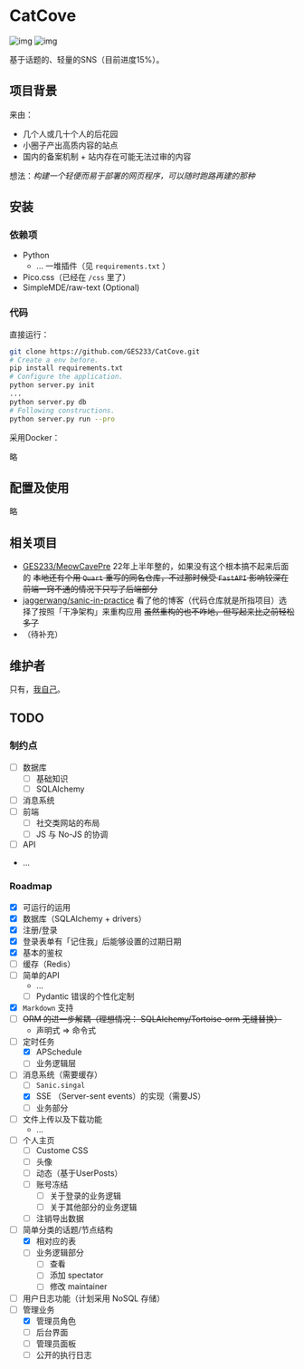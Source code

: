 # CatCove
![img](https://img.shields.io/badge/license-WTFPL-blue) ![![img](https://github.com/psf/black)](https://img.shields.io/badge/code%20style-black-000000.svg)

基于话题的、轻量的SNS（目前进度15%）。

## 项目背景

来由：

- 几个人或几十个人的后花园
- 小圈子产出高质内容的站点
- 国内的备案机制 + 站内存在可能无法过审的内容

想法：*构建一个轻便而易于部署的网页程序，可以随时跑路再建的那种*

## 安装

### 依赖项

- Python
  - ... 一堆插件（见 `requirements.txt` ）
- Pico.css（已经在 `/css` 里了）
- SimpleMDE/raw-text (Optional)

### 代码

直接运行：

```bash
git clone https://github.com/GES233/CatCove.git
# Create a env before.
pip install requirements.txt
# Configure the application.
python server.py init
...
python server.py db
# Following constructions.
python server.py run --pro
```

采用Docker：

略

## 配置及使用

略

## 相关项目

- [GES233/MeowCavePre](https://github.com/GES233/MeowCavePre) 22年上半年整的，如果没有这个根本搞不起来后面的 ~~本地还有个用 `Quart` 重写的同名仓库，不过那时候受 `FastAPI` 影响较深在前端一窍不通的情况下只写了后端部分~~
- [jaggerwang/sanic-in-practice](https://github.com/jaggerwang/sanic-in-practice) 看了他的博客（代码仓库就是所指项目）选择了按照「干净架构」来重构应用 ~~虽然重构的也不咋地，但写起来比之前轻松多了~~
- （待补充）

## 维护者

只有，[我自己](https://github.com/GES233)。

## TODO

### 制约点

- [ ] 数据库
  - [ ] 基础知识
  - [ ] SQLAlchemy
- [ ] 消息系统
- [ ] 前端
  - [ ] 社交类网站的布局
  - [ ] JS 与 No-JS 的协调
- [ ] API
 - ...

### Roadmap

- [x] 可运行的运用
- [x] 数据库（SQLAlchemy + drivers）
- [x] 注册/登录
- [x] 登录表单有「记住我」后能够设置的过期日期
- [x] 基本的鉴权
- [ ] 缓存（Redis）
- [ ] 简单的API
  - ...
  - [ ] Pydantic 错误的个性化定制
- [x] `Markdown` 支持
- [ ] ~~ORM 的进一步解耦（理想情况： SQLAlchemy/Tortoise-orm 无缝替换）~~
  - 声明式 => 命令式
- [ ] 定时任务
  - [x] APSchedule
  - [ ] 业务逻辑层
- [ ] 消息系统（需要缓存）
  - [ ] `Sanic.singal`
  - [x] SSE （Server-sent events）的实现（需要JS）
  - [ ] 业务部分
- [ ] 文件上传以及下载功能
  - ...
- [ ] 个人主页
  - [ ] Custome CSS
  - [ ] 头像
  - [ ] 动态（基于UserPosts）
  - [ ] 账号冻结
    - [ ] 关于登录的业务逻辑
    - [ ] 关于其他部分的业务逻辑
  - [ ] 注销导出数据
- [ ] 简单分类的话题/节点结构
  - [x] 相对应的表
  - [ ] 业务逻辑部分
    - [ ] 查看
    - [ ] 添加 spectator
    - [ ] 修改 maintainer
- [ ] 用户日志功能（计划采用 NoSQL 存储）
- [ ] 管理业务
  - [x] 管理员角色
  - [ ] 后台界面
  - [ ] 管理员面板
  - [ ] 公开的执行日志
